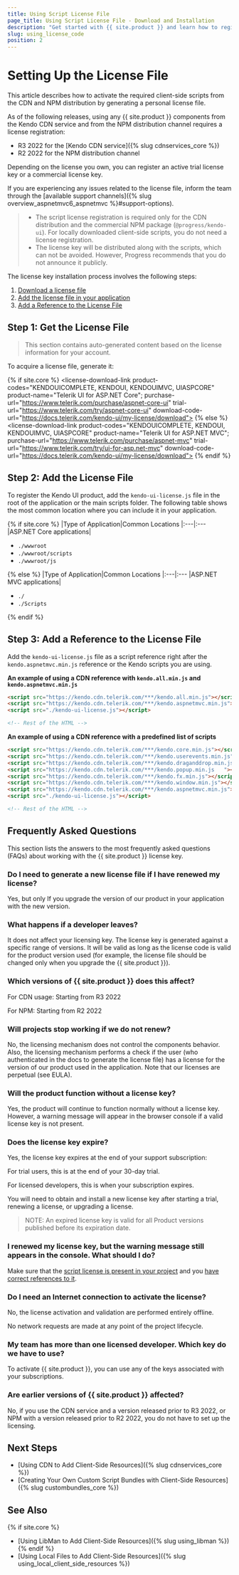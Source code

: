 ```yaml
---
title: Using Script License File
page_title: Using Script License File - Download and Installation
description: "Get started with {{ site.product }} and learn how to register the script license file required for the client-side scripts from the CDN and NPM distribution."
slug: using_license_code
position: 2
---
```


# Setting Up the License File

This article describes how to activate the required client-side scripts from the CDN and NPM distribution by generating a personal license file.

As of the following releases, using any {{ site.product }} components from the Kendo CDN service and from the NPM distribution channel requires a license registration:

* R3 2022 for the [Kendo CDN service]({% slug cdnservices_core %})
* R2 2022 for the NPM distribution channel

Depending on the license you own, you can register an active trial license key or a commercial license key.

If you are experiencing any issues related to the license file, inform the team through the [available support channels]({% slug overview_aspnetmvc6_aspnetmvc %}#support-options).

>* The script license registration is required only for the CDN distribution and the commercial NPM package (`@progress/kendo-ui`). For locally downloaded client-side scripts, you do not need a license registration.
>* The license key will be distributed along with the scripts, which can not be avoided. However, Progress recommends that you do not announce it publicly.

The license key installation process involves the following steps:

1. [Download a license file](#step-1-get-the-license-file)
2. [Add the license file in your application](#step-2-add-the-license-file)
3. [Add a Reference to the License File](#step-3-add-a-reference-to-the-license-file)

## Step 1: Get the License File

> This section contains auto-generated content based on the license information for your account.

To acquire a license file, generate it:

<link rel="stylesheet" href="https://d3fu8oi3wk1rz4.cloudfront.net/kendo-docs-demos-assets/2.1.2/styles/license-key/styles.css" />
<script src="https://d3fu8oi3wk1rz4.cloudfront.net/kendo-docs-demos-assets/2.1.2/scripts/license-key/index.js"></script>

{% if site.core %}
<license-download-link
product-codes="KENDOUICOMPLETE, KENDOUI, KENDOUIMVC, UIASPCORE"
product-name="Telerik UI for ASP.NET Core";
purchase-url="https://www.telerik.com/purchase/aspnet-core-ui"
trial-url="https://www.telerik.com/try/aspnet-core-ui"
download-code-url="https://docs.telerik.com/kendo-ui/my-license/download">
</license-download-link>
{% else %}
<license-download-link
product-codes="KENDOUICOMPLETE, KENDOUI, KENDOUIMVC, UIASPCORE"
product-name="Telerik UI for ASP.NET MVC";
purchase-url="https://www.telerik.com/purchase/aspnet-mvc"
trial-url="https://www.telerik.com/try/ui-for-asp.net-mvc"
download-code-url="https://docs.telerik.com/kendo-ui/my-license/download">
</license-download-link>
{% endif %}

## Step 2: Add the License File

To register the Kendo UI product, add the `kendo-ui-license.js` file in the root of the application or the main scripts folder. The following table shows the most common location where you can include it in your application.

{% if site.core %}
|Type of Application|Common Locations
|:---|:---
|ASP.NET Core applications|<ul><li><code>./wwwroot</code></li><li><code>./wwwroot/scripts</code></li><li><code>./wwwroot/js</code></li></ul>
{% else %}
|Type of Application|Common Locations
|:---|:---
|ASP.NET MVC applications|<ul><li><code>./</code></li><li><code>./Scripts</code></li></ul>
{% endif %}

## Step 3: Add a Reference to the License File

Add the `kendo-ui-license.js` file as a script reference right after the `kendo.aspnetmvc.min.js` reference or the Kendo scripts you are using.

**An example of using a CDN reference with `kendo.all.min.js` and `kendo.aspnetmvc.min.js`**
```html
<script src="https://kendo.cdn.telerik.com/***/kendo.all.min.js"></script>
<script src="https://kendo.cdn.telerik.com/***/kendo.aspnetmvc.min.js"></script>
<script src="./kendo-ui-license.js"></script>

<!-- Rest of the HTML -->
```

**An example of using a CDN reference with a predefined list of scripts**
```html
<script src="https://kendo.cdn.telerik.com/***/kendo.core.min.js"></script>
<script src="https://kendo.cdn.telerik.com/***/kendo.userevents.min.js"></script>
<script src="https://kendo.cdn.telerik.com/***/kendo.draganddrop.min.js"></script>
<script src="https://kendo.cdn.telerik.com/***/kendo.popup.min.js	"></script>
<script src="https://kendo.cdn.telerik.com/***/kendo.fx.min.js"></script>
<script src="https://kendo.cdn.telerik.com/***/kendo.window.min.js"></script>
<script src="https://kendo.cdn.telerik.com/***/kendo.aspnetmvc.min.js"></script>
<script src="./kendo-ui-license.js"></script>

<!-- Rest of the HTML -->
```

## Frequently Asked Questions

This section lists the answers to the most frequently asked questions (FAQs) about working with the {{ site.product }} license key.

### Do I need to generate a new license file if I have renewed my license?
Yes, but only If you upgrade the version of our product in your application with the new version.

### What happens if a developer leaves?
It does not  affect your licensing key. The license key is generated against a specific range of versions. It will be valid as long as the license code is valid for the product version used (for example, the license file should be changed only when you upgrade the {{ site.product }}).

### Which versions of {{ site.product }} does this affect?

For CDN usage: Starting from R3 2022

For NPM: Starting from R2 2022

### Will projects stop working if we do not renew?
No, the licensing mechanism does not control the components behavior. Also, the licensing mechanism performs a check if the user (who authenticated in the docs to generate the license file) has a license for the version of our product used in the application. Note that our licenses are perpetual (see EULA).

### Will the product function without a license key?
Yes, the product will continue to function normally without a license key. However, a warning message will appear in the browser console if a valid license key is not present.

### Does the license key expire?
Yes, the license key expires at the end of your support subscription:

For trial users, this is at the end of your 30-day trial.

For licensed developers, this is when your subscription expires.

You will need to obtain and install a new license key after starting a trial, renewing a license, or upgrading a license.

> NOTE: An expired license key is valid for all Product versions published before its expiration date.

### I renewed my license key, but the warning message still appears in the console. What should I do?
Make sure that the [script license is present in your project](#step-2-add-the-license-file) and you [have correct references to it](#step-3-add-a-reference-to-the-license-file).

### Do I need an Internet connection to activate the license?
No, the license activation and validation are performed entirely offline.

No network requests are made at any point of the project lifecycle.

### My team has more than one licensed developer. Which key do we have to use?
To activate {{ site.product }}, you can use any of the keys associated with your subscriptions.

### Are earlier versions of {{ site.product }} affected?
No, if you use the CDN service and a version released prior to R3 2022, or NPM with a version released prior to R2 2022, you do not have to set up the licensing.


## Next Steps

* [Using CDN to Add Client-Side Resources]({% slug cdnservices_core %})
* [Creating Your Own Custom Script Bundles with Client-Side Resources]({% slug custombundles_core %})

## See Also

{% if site.core %}
* [Using LibMan to Add Client-Side Resources]({% slug using_libman %})
    {% endif %}
* [Using Local Files to Add Client-Side Resources]({% slug using_local_client_side_resources %})
